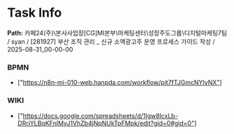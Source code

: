 # Task Info

**Path:** 카페24(주)\본사사업장\[CG]MI본부\마케팅센터\성장주도그룹\디지털마케팅7팀 / syan / [281927] 부산 조직 관리 _ 신규 소액광고주 운영 프로세스 가이드 작성 / 2025-08-31_00-00-00

### BPMN
- ["https://n8n-mi-010-web.hanpda.com/workflow/pit7fTJGmcNYIvNX"]

### WIKI
- ["https://docs.google.com/spreadsheets/d/1Igw8lcxLb-DRrjYLBqKFnIMyJ1VhZb4jNpNUkTpFMpk/edit?gid=0#gid=0"]


